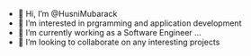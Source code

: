 - 👋 Hi, I’m @HusniMubarack
- 👀 I’m interested in prgramming and application development
- 🌱 I’m currently working as a Software Engineer ...
- 💞️ I’m looking to collaborate on any interesting projects

<!---
HusniMubarack/HusniMubarack is a ✨ special ✨ repository because its `README.md` (this file) appears on your GitHub profile.
You can click the Preview link to take a look at your changes.
--->
